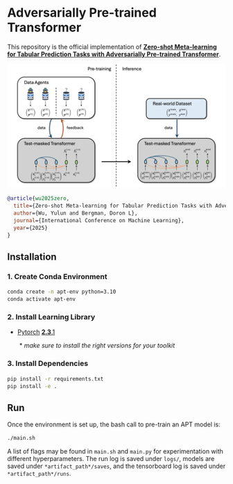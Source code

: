 # Adversarially Pre-trained Transformer

This repository is the official implementation of [**Zero-shot Meta-learning for Tabular Prediction Tasks with Adversarially Pre-trained Transformer**](https://arxiv.org/abs/2502.04573).

![](figure/workflow.png)

```BiBTeX
@article{wu2025zero,
  title={Zero-shot Meta-learning for Tabular Prediction Tasks with Adversarially Pre-trained Transformer},
  author={Wu, Yulun and Bergman, Doron L},
  journal={International Conference on Machine Learning},
  year={2025}
}
```


## Installation

### 1. Create Conda Environment
```bash
conda create -n apt-env python=3.10
conda activate apt-env
```

### 2. Install Learning Library
- [Pytorch](https://pytorch.org/) [**2.3**.1](https://pytorch.org/get-started/previous-versions/)

  \* *make sure to install the right versions for your toolkit*

### 3. Install Dependencies
```bash
pip install -r requirements.txt
pip install -e .
```


## Run
Once the environment is set up, the bash call to pre-train an APT model is:

```bash
./main.sh
```

A list of flags may be found in `main.sh` and `main.py` for experimentation with different hyperparameters. The run log is saved under `logs/`, models are saved under `*artifact_path*/saves`, and the tensorboard log is saved under `*artifact_path*/runs`.
